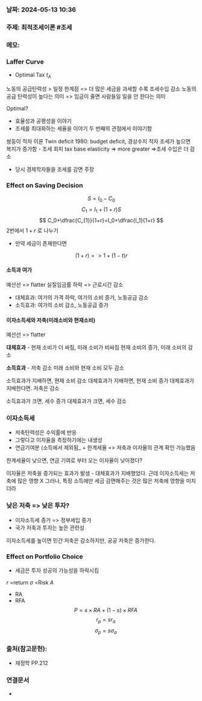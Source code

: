 ### 날짜: 2024-05-13 10:36

### 주제: 최적조세이론 #조세

### 메모:
>

### Laffer Curve
- Optimal Tax
$t_A$

노동의 공급탄력성 > 일정 한계점
=> 더 많은 세금을 과세할 수록 조세수입 감소
노동의 공급 탄력성이 높다는 의미 => 임금이 줄면 사람들일 일을 안 한다는 의미

Optimal?
- 효율성과 공평성을 이야기
- 조세를 최대화하는 세율을 이야기
두 번째의 관점에서 이야기함

쌍둥이 적자 이론
Twin deficit
1980: budget deficit, 경상수지 적자
조세가 높으면 복지가 증가함 - 조세 회피
tax base elasticity => more greater =>조세 수입은 더 감소
- 당시 경제학자들을 조세를 감면 주장

### Effect on Saving Decision

$$
S = I_0-C_0
$$
$$
C_1=I_1+(1+r)S
$$
$$
C_0+\dfrac{C_{1}}{1+r}=I_0+\dfrac{I_1}{1+r}
$$
2번에서 $1+r$ 로 나누기

- 만약 세금이 존재한다면

$$(1+r) => 1+ (1-t)r$$
#### 소득과 여가

예산선 => flatter
실질임금률 하락 => 근로시간 감소
- 대체효과: 여가의 가격 하락, 여가의 소비 증가, 노동공급 감소
- 소득효과: 여가의 소비 감소, 노동공급 증가


#### 이자소득세와 저축(미래소비와 현재소비)
예산선 => flatter

**대체효과** - 
현재 소비가 더 싸짐, 미래 소비가 비싸짐
현재 소비의 증가, 미래 소비의 감소

**소득효과** - 저축 감소
미래 소비와 현재 소비 모두 감소


소득효과가 지배하면, 현재 소비 감소
대체효과가 지배하면, 현재 소비 증가
대체효과가 지배한다면. 저축은 감소


소득효과가 크면, 세수 증가
대체효과가 크면, 세수 감소

### 이자소득세
-  저축탄력성은 수익률에 반응
-  그렇다고 이자율을 측정하기에는 내생성
-  연금기여분 (소득에서 제외됨_ + 한계세율 => 저축과 이자율의 관계 확인 가능했음

한계세율이 낮으면, 연금 기여로 부터 오는 이자율이 낮아졌다?

이자율은 저축을 증가되는 효과가 발생 - 대체효과가 지배했었다. 
근데 이자소득세는 저축에 많은 영향 X
그러나, 특정 소득에만 세금 감면해주는 것은 많은 저축에 영향을 미치더라


### 낮은 저축 => 낮은 투자?
- 이자소득세 증가 => 정부세입 증가
- 국가 저축과 투자는 높은 관련성

이자소득세를 높이면
민간 저축은 감소하지만, 공공 저축은 증가한다.

### Effect on Portfolio Choice
- 세금은 투자 성공의 가능성을 하락시킴

$r$ =return
$\sigma$ =Risk
$A$ 
- RA
- RFA
$$
P = s\times RA + (1-s)\times RFA
$$
$$r_p=sr_a
$$
$$
\sigma_p=s\sigma_a
$$









### 출처(참고문헌):
- 재정학 PP.212

### 연결문서
- 